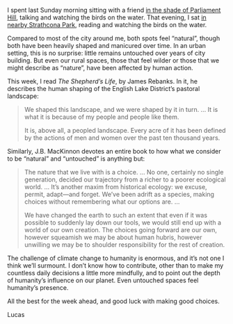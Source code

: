 I spent last Sunday morning sitting with a friend [in the shade of Parliament Hill](https://goo.gl/maps/s1KD743Vep12), talking and watching the birds on the water. That evening, I sat [in nearby Strathcona Park](https://goo.gl/maps/Si8ticV9BaQ2), reading and watching the birds on the water.

Compared to most of the city around me, both spots feel “natural”, though both have been heavily shaped and manicured over time. In an urban setting, this is no surprise: little remains untouched over years of city building. But even our rural spaces, those that feel wilder or those that we might describe as “nature”, have been affected by human action.

This week, I read *The Shepherd’s Life*, by James Rebanks. In it, he describes the human shaping of the English Lake District’s pastoral landscape: 

> We shaped this landscape, and we were shaped by it in turn. … It is what it is because of my people and people like them.
>   
> It is, above all, a peopled landscape. Every acre of it has been defined by the actions of men and women over the past ten thousand years.

Similarly, J.B. MacKinnon devotes an entire book to how what we consider to be “natural” and “untouched” is anything but:

> The nature that we live with is a choice. … No one, certainly no single generation, decided our trajectory from a richer to a poorer ecological world. … It’s another maxim from historical ecology: we excuse, permit, adapt—and forget. We’ve been adrift as a species, making choices without remembering what our options are. …
> 
> We have changed the earth to such an extent that even if it was possible to suddenly lay down our tools, we would still end up with a world of our own creation. The choices going forward are our own, however squeamish we may be about human hubris, however unwilling we may be to shoulder responsibility for the rest of creation.

The challenge of climate change to humanity is enormous, and it’s not one I think we’ll surmount. I don’t know how to contribute, other than to make my countless daily decisions a little more mindfully, and to point out the depth of humanity’s influence on our planet. Even untouched spaces feel humanity’s presence.

All the best for the week ahead, and good luck with making good choices.
  
Lucas
